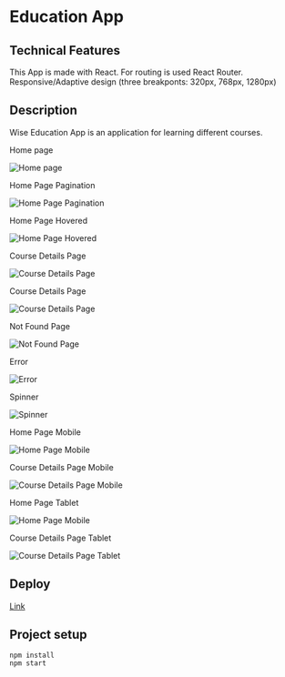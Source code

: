 # Education App

## Technical Features

This App is made with React. For routing is used React Router.
Responsive/Adaptive design (three breakponts: 320px, 768px, 1280px)

## Description

Wise Education App is an application for learning different courses.

Home page

![Home page](./assets/home-page.jpg)

Home Page Pagination

![Home Page Pagination](./assets/home-page-pagination.jpg)

Home Page Hovered

![Home Page Hovered](./assets/home-page-hovered.jpg)

Course Details Page

![Course Details Page](./assets/course-details-page.jpg)

Course Details Page

![Course Details Page](./assets/course-details-page-2.jpg)

Not Found Page

![Not Found Page](./assets/not-found-page.jpg)

Error

![Error](./assets/error.jpg)

Spinner

![Spinner](./assets/spinner.jpg)

Home Page Mobile

![Home Page Mobile](./assets/home-page-mobile.jpg)

Course Details Page Mobile

![Course Details Page Mobile](./assets/course-details-page-mobile.jpg)

Home Page Tablet

![Home Page Mobile](./assets/home-page-tablet.jpg)

Course Details Page Tablet

![Course Details Page Tablet](./assets/course-details-page-tablet.jpg)



## Deploy

[Link](https://olgamykhailova.github.io/education-app)

## Project setup

```
npm install
npm start
```
